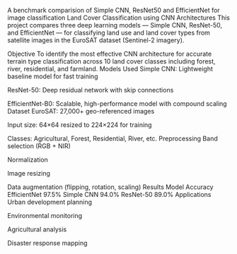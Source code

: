 A benchmark comparision of Simple CNN, ResNet50 and EfficientNet for image classification
Land Cover Classification using CNN Architectures
This project compares three deep learning models — Simple CNN, ResNet-50, and EfficientNet — for classifying land use and land cover types from satellite images in the EuroSAT dataset (Sentinel-2 imagery).

Objective
To identify the most effective CNN architecture for accurate terrain type classification across 10 land cover classes including forest, river, residential, and farmland.
Models Used
Simple CNN: Lightweight baseline model for fast training

ResNet-50: Deep residual network with skip connections

EfficientNet-B0: Scalable, high-performance model with compound scaling
Dataset
EuroSAT: 27,000+ geo-referenced images

Input size: 64×64 resized to 224×224 for training

Classes: Agricultural, Forest, Residential, River, etc.
Preprocessing
Band selection (RGB + NIR)

Normalization

Image resizing

Data augmentation (flipping, rotation, scaling)
Results
Model	Accuracy
EfficientNet	97.5%
Simple CNN	94.0%
ResNet-50	89.0%
Applications
Urban development planning

Environmental monitoring

Agricultural analysis

Disaster response mapping
